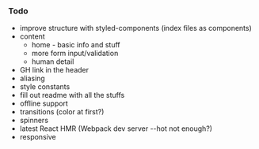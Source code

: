 ### Todo

* improve structure with styled-components (index files as components)
* content
    * home - basic info and stuff
    * more form input/validation
    * human detail
* GH link in the header
* aliasing
* style constants
* fill out readme with all the stuffs
* offline support
* transitions (color at first?)
* spinners
* latest React HMR (Webpack dev server --hot not enough?)
* responsive
